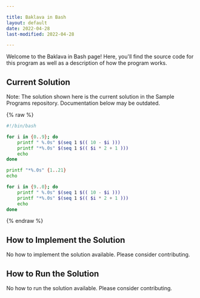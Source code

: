 ```yaml
---

title: Baklava in Bash
layout: default
date: 2022-04-28
last-modified: 2022-04-28

---
```


Welcome to the Baklava in Bash page! Here, you'll find the source code for this program as well as a description of how the program works.

## Current Solution

Note: The solution shown here is the current solution in the Sample Programs repository. Documentation below may be outdated.

{% raw %}

```Bash
#!/bin/bash

for i in {0..9}; do
	printf " %.0s" $(seq 1 $(( 10 - $i )))
	printf "*%.0s" $(seq 1 $(( $i * 2 + 1 )))
	echo
done

printf "*%.0s" {1..21}
echo

for i in {9..0}; do
	printf " %.0s" $(seq 1 $(( 10 - $i )))
	printf "*%.0s" $(seq 1 $(( $i * 2 + 1 )))
	echo
done

```

{% endraw %}

## How to Implement the Solution

No how to implement the solution available. Please consider contributing.

## How to Run the Solution

No how to run the solution available. Please consider contributing.